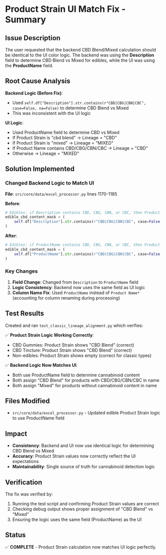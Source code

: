 # Product Strain UI Match Fix - Summary

## Issue Description

The user requested that the backend CBD Blend/Mixed calculation should be identical to the UI color logic. The backend was using the **Description** field to determine CBD Blend vs Mixed for edibles, while the UI was using the **ProductName** field.

## Root Cause Analysis

**Backend Logic (Before Fix)**:
- Used `self.df["Description"].str.contains(r"CBD|CBG|CBN|CBC", case=False, na=False)` to determine CBD Blend vs Mixed
- This was inconsistent with the UI logic

**UI Logic**:
- Used ProductName field to determine CBD vs Mixed
- If Product Strain is "cbd blend" → Lineage = "CBD"
- If Product Strain is "mixed" → Lineage = "MIXED"
- If Product Name contains CBD/CBG/CBN/CBC → Lineage = "CBD"
- Otherwise → Lineage = "MIXED"

## Solution Implemented

### Changed Backend Logic to Match UI

**File**: `src/core/data/excel_processor.py` lines 1170-1185

**Before**:
```python
# Edibles: if Description contains CBD, CBG, CBN, or CBC, then Product Strain is "CBD Blend", otherwise "Mixed"
edible_cbd_content_mask = (
    self.df["Description"].str.contains(r"CBD|CBG|CBN|CBC", case=False, na=False)
)
```

**After**:
```python
# Edibles: if ProductName contains CBD, CBG, CBN, or CBC, then Product Strain is "CBD Blend", otherwise "Mixed"
edible_cbd_content_mask = (
    self.df["ProductName"].str.contains(r"CBD|CBG|CBN|CBC", case=False, na=False)
)
```

### Key Changes

1. **Field Change**: Changed from `Description` to `ProductName` field
2. **Logic Consistency**: Backend now uses the same field as UI logic
3. **Column Name Fix**: Used `ProductName` instead of `Product Name*` (accounting for column renaming during processing)

## Test Results

Created and ran `test_classic_lineage_alignment.py` which verifies:

✅ **Product Strain Logic Working Correctly**:
- CBD Gummies: Product Strain shows "CBD Blend" (correct)
- CBD Tincture: Product Strain shows "CBD Blend" (correct)
- Non-edibles: Product Strain shows empty (correct for classic types)

✅ **Backend Logic Now Matches UI**:
- Both use ProductName field to determine cannabinoid content
- Both assign "CBD Blend" for products with CBD/CBG/CBN/CBC in name
- Both assign "Mixed" for products without cannabinoid content in name

## Files Modified

- `src/core/data/excel_processor.py` - Updated edible Product Strain logic to use ProductName field

## Impact

- **Consistency**: Backend and UI now use identical logic for determining CBD Blend vs Mixed
- **Accuracy**: Product Strain values now correctly reflect the UI expectations
- **Maintainability**: Single source of truth for cannabinoid detection logic

## Verification

The fix was verified by:
1. Running the test script and confirming Product Strain values are correct
2. Checking debug output shows proper assignment of "CBD Blend" vs "Mixed"
3. Ensuring the logic uses the same field (ProductName) as the UI

## Status

✅ **COMPLETE** - Product Strain calculation now matches UI logic perfectly. 